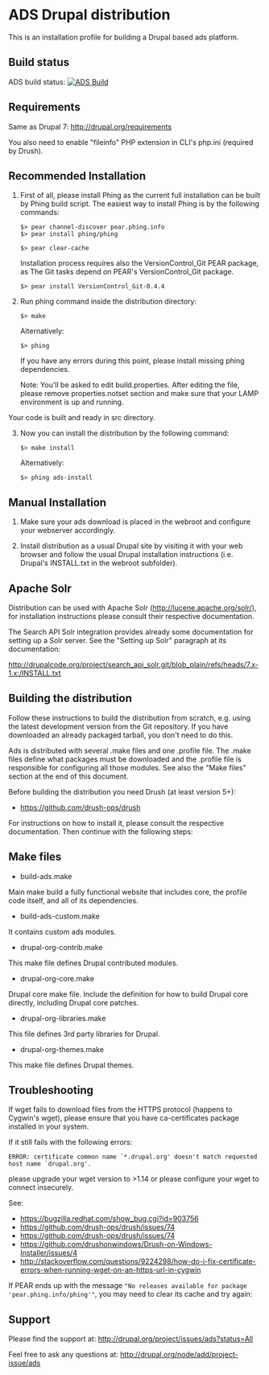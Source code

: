ADS Drupal distribution
===

This is an installation profile for building a Drupal based ads platform.

Build status
------------
ADS build status:
[![ADS Build](https://travis-ci.org/mycognitive/ads.png "ADS Build")](https://travis-ci.org/mycognitive/ads)


Requirements
------------

Same as Drupal 7: http://drupal.org/requirements

You also need to enable "fileinfo" PHP extension in CLI's php.ini (required by Drush).

Recommended Installation
------------------------

1. First of all, please install Phing as the current full installation can be built by Phing build script.
   The easiest way to install Phing is by the following commands:

    ```
    $> pear channel-discover pear.phing.info
    $> pear install phing/phing
    ```

    ```
    $> pear clear-cache
    ```

    Installation process requires also the VersionControl_Git PEAR package,
    as The Git tasks depend on PEAR's VersionControl_Git package.

    ```
    $> pear install VersionControl_Git-0.4.4
    ```

2. Run phing command inside the distribution directory:

    ```
    $> make
    ```
    
   Alternatively:
    ```
    $> phing
    ```

   If you have any errors during this point, please install missing phing dependencies.

   Note: You'll be asked to edit build.properties.
         After editing the file, please remove properties.notset section
         and make sure that your LAMP environment is up and running.
         
  Your code is built and ready in src directory.

3. Now you can install the distribution by the following command:

    ```
    $> make install
    ```
    
   Alternatively:
    ```
    $> phing ads-install
    ```

Manual Installation
-------------------

1. Make sure your ads download is placed in the webroot and configure
   your webserver accordingly.

2. Install distribution as a usual Drupal site by visiting it with your web
   browser and follow the usual Drupal installation instructions (i.e. Drupal's
   INSTALL.txt in the webroot subfolder).

Apache Solr
-----------

Distribution can be used with Apache Solr (http://lucene.apache.org/solr/), for
installation instructions please consult their respective documentation.

The Search API Solr integration provides already some documentation for setting
up a Solr server. See the "Setting up Solr" paragraph at its documentation:

  http://drupalcode.org/project/search_api_solr.git/blob_plain/refs/heads/7.x-1.x:/INSTALL.txt

Building the distribution
-------------------------

Follow these instructions to build the distribution from scratch, e.g. using the
latest development version from the Git repository. If you have downloaded an
already packaged tarball, you don't need to do this.

Ads is distributed with several .make files and one .profile file. The
.make files define what packages must be downloaded and the .profile file is
responsible for configuring all those modules. See also the "Make files" section
at the end of this document.

Before building the distribution you need Drush (at least version 5+):

 * https://github.com/drush-ops/drush

For instructions on how to install it, please consult the respective
documentation. Then continue with the following steps:

Make files
----------

* build-ads.make

Main make build a fully functional website that includes core, the profile code itself, and all of its dependencies.

* build-ads-custom.make

It contains custom ads modules.

* drupal-org-contrib.make

This make file defines Drupal contributed modules.

* drupal-org-core.make

Drupal core make file.
Include the definition for how to build Drupal core directly, including Drupal core patches.

* drupal-org-libraries.make

This file defines 3rd party libraries for Drupal.

* drupal-org-themes.make

This make file defines Drupal themes.

Troubleshooting
---------------

If wget fails to download files from the HTTPS protocol (happens to Cygwin's wget), please ensure that you have ca-certificates package installed in your system.

If it still fails with the following errors:

    ERROR: certificate common name `*.drupal.org' doesn't match requested host name `drupal.org'.
    
please upgrade your wget version to >1.14 or please configure your wget to connect insecurely.

See:
- https://bugzilla.redhat.com/show_bug.cgi?id=903756
- https://github.com/drush-ops/drush/issues/74
- https://github.com/drush-ops/drush/issues/74
- https://github.com/drushonwindows/Drush-on-Windows-Installer/issues/4
- http://stackoverflow.com/questions/9224298/how-do-i-fix-certificate-errors-when-running-wget-on-an-https-url-in-cygwin

If PEAR ends up with the message `"No releases available for package 'pear.phing.info/phing'"`, you may need to clear its cache and try again:



Support
-------
Please find the support at:
http://drupal.org/project/issues/ads?status=All

Feel free to ask any questions at:
http://drupal.org/node/add/project-issue/ads
